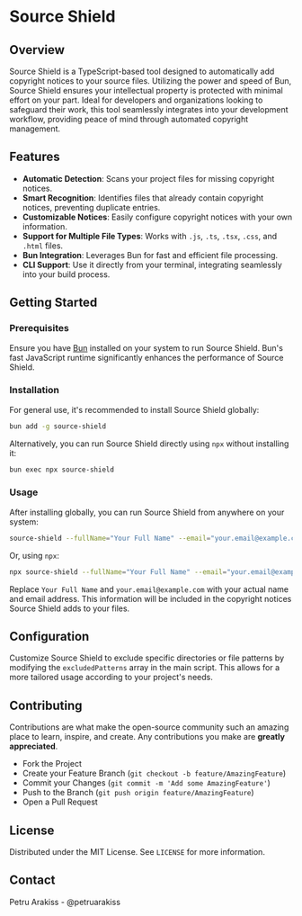 # Source Shield

## Overview

Source Shield is a TypeScript-based tool designed to automatically add copyright notices to your source files. Utilizing the power and speed of Bun, Source Shield ensures your intellectual property is protected with minimal effort on your part. Ideal for developers and organizations looking to safeguard their work, this tool seamlessly integrates into your development workflow, providing peace of mind through automated copyright management.

## Features

- **Automatic Detection**: Scans your project files for missing copyright notices.
- **Smart Recognition**: Identifies files that already contain copyright notices, preventing duplicate entries.
- **Customizable Notices**: Easily configure copyright notices with your own information.
- **Support for Multiple File Types**: Works with `.js`, `.ts`, `.tsx`, `.css`, and `.html` files.
- **Bun Integration**: Leverages Bun for fast and efficient file processing.
- **CLI Support**: Use it directly from your terminal, integrating seamlessly into your build process.

## Getting Started

### Prerequisites

Ensure you have [Bun](https://bun.sh) installed on your system to run Source Shield. Bun's fast JavaScript runtime significantly enhances the performance of Source Shield.

### Installation

For general use, it's recommended to install Source Shield globally:

```sh
bun add -g source-shield
```

Alternatively, you can run Source Shield directly using `npx` without installing it:

```sh
bun exec npx source-shield
```

### Usage

After installing globally, you can run Source Shield from anywhere on your system:

```sh
source-shield --fullName="Your Full Name" --email="your.email@example.com"
```

Or, using `npx`:

```sh
npx source-shield --fullName="Your Full Name" --email="your.email@example.com"
```

Replace `Your Full Name` and `your.email@example.com` with your actual name and email address. This information will be included in the copyright notices Source Shield adds to your files.

## Configuration

Customize Source Shield to exclude specific directories or file patterns by modifying the `excludedPatterns` array in the main script. This allows for a more tailored usage according to your project's needs.

## Contributing

Contributions are what make the open-source community such an amazing place to learn, inspire, and create. Any contributions you make are **greatly appreciated**.

- Fork the Project
- Create your Feature Branch (`git checkout -b feature/AmazingFeature`)
- Commit your Changes (`git commit -m 'Add some AmazingFeature'`)
- Push to the Branch (`git push origin feature/AmazingFeature`)
- Open a Pull Request

## License

Distributed under the MIT License. See `LICENSE` for more information.

## Contact

Petru Arakiss - @petruarakiss
